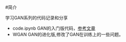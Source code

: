 #简介

学习GAN系列的代码记录和分享

- code.ipynb GAN的入门版代码，[参考文章](https://zhuanlan.zhihu.com/p/26523982)
- WGAN GAN的进化版,修改了GAN在训练上的一些问题。